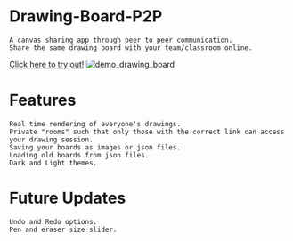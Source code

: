 # Drawing-Board-P2P
    A canvas sharing app through peer to peer communication.
    Share the same drawing board with your team/classroom online.

[Click here to try out!](https://drawing-board-p2p.glitch.me/)
![demo_drawing_board](https://user-images.githubusercontent.com/61282494/95986788-2f9cf780-0e2f-11eb-9638-feea4013ded0.png)

# Features
    Real time rendering of everyone's drawings.
    Private "rooms" such that only those with the correct link can access your drawing session.
    Saving your boards as images or json files.
    Loading old boards from json files.
    Dark and Light themes.
# Future Updates
    Undo and Redo options.
    Pen and eraser size slider.
    
